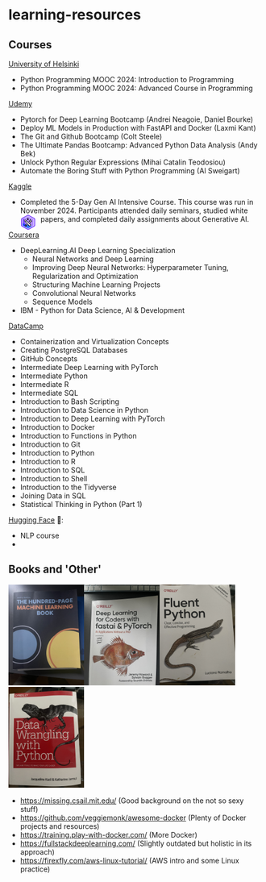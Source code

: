 # learning-resources

## Courses

[University of Helsinki](https://programming-24.mooc.fi/)
* Python Programming MOOC 2024: Introduction to Programming
* Python Programming MOOC 2024: Advanced Course in Programming

[Udemy](https://www.udemy.com)
* Pytorch for Deep Learning Bootcamp (Andrei Neagoie, Daniel Bourke)
* Deploy ML Models in Production with FastAPI and Docker (Laxmi Kant)
* The Git and Github Bootcamp (Colt Steele)
* The Ultimate Pandas Bootcamp: Advanced Python Data Analysis (Andy Bek)
* Unlock Python Regular Expressions (Mihai Catalin Teodosiou)
* Automate the Boring Stuff with Python Programming (Al Sweigart)

[Kaggle](https://www.kaggle.com)
* Completed the 5-Day Gen AI Intensive Course. This course was run in November 2024. Participants attended daily seminars, studied white papers, and completed daily assignments about Generative AI.
  <img align="left" width="30px" style="padding-right:10px;" src="images/badge.svg"/>


[Coursera](https://www.coursera.org)
* DeepLearning.AI Deep Learning Specialization
    * Neural Networks and Deep Learning
    * Improving Deep Neural Networks: Hyperparameter Tuning, Regularization and Optimization
    * Structuring Machine Learning Projects
    * Convolutional Neural Networks
    * Sequence Models
* IBM - Python for Data Science, AI & Development

[DataCamp](https://www.datacamp.com/)
* Containerization and Virtualization Concepts
* Creating PostgreSQL Databases
* GitHub Concepts
* Intermediate Deep Learning with PyTorch
* Intermediate Python
* Intermediate R
* Intermediate SQL
* Introduction to Bash Scripting
* Introduction to Data Science in Python
* Introduction to Deep Learning with PyTorch
* Introduction to Docker
* Introduction to Functions in Python
* Introduction to Git
* Introduction to Python
* Introduction to R
* Introduction to SQL
* Introduction to Shell
* Introduction to the Tidyverse
* Joining Data in SQL
* Statistical Thinking in Python (Part 1)

[Hugging Face](https://huggingface.co/learn/nlp-course/chapter1/1) 🤗:
* NLP course
* 
## Books and 'Other'

<img src="https://github.com/dgwalters-1974/learning-resources/blob/main/images/IMG_4042.jpg?raw=true" alt="drawing" width="150"/><img src="https://github.com/dgwalters-1974/learning-resources/blob/main/images/IMG_4044.jpg?raw=true" width="150"/><img src="https://github.com/dgwalters-1974/learning-resources/blob/main/images/IMG_4046.jpg?raw=true" alt="drawing" width="150"/><img src="https://github.com/dgwalters-1974/learning-resources/blob/main/images/IMG_4048.jpg?raw=true" width="150"/>

* https://missing.csail.mit.edu/ (Good background on the not so sexy stuff)
* https://github.com/veggiemonk/awesome-docker (Plenty of Docker projects and resources)
* https://training.play-with-docker.com/ (More Docker)
* https://fullstackdeeplearning.com/ (Slightly outdated but holistic in its approach)
* https://firexfly.com/aws-linux-tutorial/ (AWS intro and some Linux practice)
  
